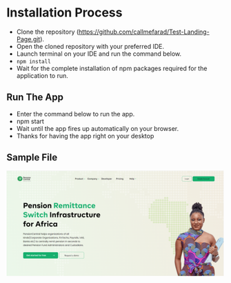 # Installation Process

- Clone the repository (https://github.com/callmefarad/Test-Landing-Page.git).
- Open the cloned repository with your preferred IDE.
- Launch terminal on your IDE and run the command below.
- ```npm install```
- Wait for the complete installation of npm packages required for the application to run.

## Run The App

- Enter the command below to run the app.
- npm start
- Wait until the app fires up automatically on your browser.
- Thanks for having the app right on your desktop
  
## Sample File

<img src="./src/images/completed-work-image.PNG" alt="Test Landing Page" />